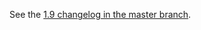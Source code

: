 See the [1.9 changelog in the master branch](https://github.com/kubernetes-sigs/gcp-compute-persistent-disk-csi-driver/blob/master/CHANGELOG/CHANGELOG-1.9.md).